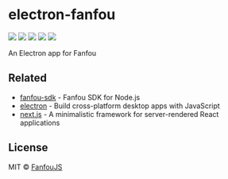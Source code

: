 # electron-fanfou

[![](https://badges.greenkeeper.io/fanfoujs/electron-fanfou.svg)](https://greenkeeper.io)
[![](https://img.shields.io/travis/fanfoujs/electron-fanfou/master.svg)](https://travis-ci.org/fanfoujs/electron-fanfou)
[![](https://img.shields.io/github/release/fanfoujs/electron-fanfou.svg)](https://github.com/fanfoujs/electron-fanfou/releases)
[![](https://img.shields.io/github/license/fanfoujs/electron-fanfou.svg)](https://github.com/fanfoujs/electron-fanfou/blob/master/LICENSE)
[![](https://img.shields.io/badge/code_style-XO-5ed9c7.svg)](https://github.com/xojs/xo)

An Electron app for Fanfou

## Related

- [fanfou-sdk](https://github.com/LitoMore/fanfou-sdk-node) - Fanfou SDK for Node.js
- [electron](https://github.com/electron/electron) - Build cross-platform desktop apps with JavaScript
- [next.js](https://github.com/zeit/next.js) - A minimalistic framework for server-rendered React applications

## License

MIT © [FanfouJS](https://github.com/fanfoujs)
